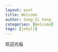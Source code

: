 ```yaml
---
layout: post
title: Welcome
author: Song-Zi Vong
categories: [Welcome]
tags: [jekyll]
---
```


欢迎光临
